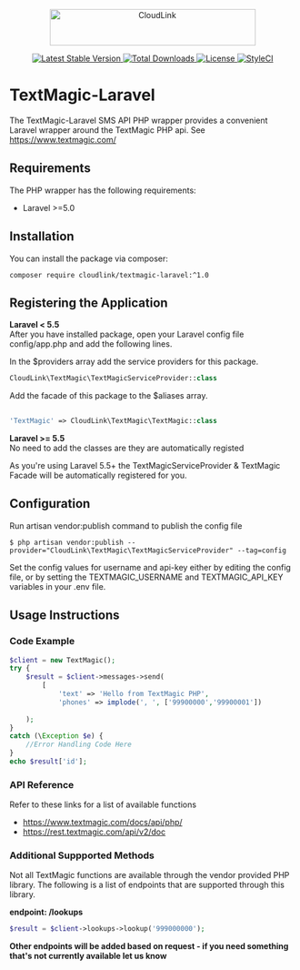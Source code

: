 <p align="center"><a href="https://cloud.link" target="_blank"><img src="https://cdn.cloud.link/img/cl-logo.png" alt="CloudLink" width="361.6" height="64"></a></p>

<p align="center">
  
<a href="https://packagist.org/packages/cloudlinkadi/textmagic-laravel">
  <img alt="Latest Stable Version" src="https://poser.pugx.org/cloudlinkadi/textmagic-laravel/v/stable">
</a>
<a href="https://packagist.org/packages/cloudlinkadi/textmagic-laravel">
  <img alt="Total Downloads" src="https://poser.pugx.org/cloudlinkadi/textmagic-laravel/downloads">
</a>
<a href="https://packagist.org/packages/cloudlinkadi/textmagic-laravel">
  <img alt="License" src="https://poser.pugx.org/cloudlinkadi/textmagic-laravel/license">
</a>
<a href="https://github.styleci.io/repos/7548986/shield">
  <img style="max-width:100%;" alt="StyleCI" src="https://github.styleci.io/repos/7548986/shield">
</a>

</p>


# TextMagic-Laravel
The TextMagic-Laravel SMS API PHP wrapper provides a convenient Laravel wrapper around the TextMagic PHP api.  See https://www.textmagic.com/

## Requirements
The PHP wrapper has the following requirements:

* Laravel >=5.0

## Installation
You can install the package via composer:

```
composer require cloudlink/textmagic-laravel:^1.0
```

## Registering the Application
**Laravel < 5.5**</br>
After you have installed package, open your Laravel config file config/app.php and add the following lines.

In the $providers array add the service providers for this package.

``` php
CloudLink\TextMagic\TextMagicServiceProvider::class
```

Add the facade of this package to the $aliases array.

``` php
  
'TextMagic' => CloudLink\TextMagic\TextMagic::class
```

**Laravel >= 5.5**</br>
No need to add the classes are they are automatically registed


As you're using Laravel 5.5+ the TextMagicServiceProvider & TextMagic Facade will be automatically registered for you.

## Configuration
Run artisan vendor:publish command to publish the config file 
 
```
$ php artisan vendor:publish --provider="CloudLink\TextMagic\TextMagicServiceProvider" --tag=config
```

Set the config values for username and api-key either by editing the config file, or by setting the TEXTMAGIC_USERNAME and TEXTMAGIC_API_KEY variables in your .env file.

## Usage Instructions
### Code Example

```php
$client = new TextMagic();
try {
    $result = $client->messages->send(
        [
            'text' => 'Hello from TextMagic PHP',
            'phones' => implode(', ', ['99900000','99900001'])
        
    );
}
catch (\Exception $e) {
    //Error Handling Code Here
}
echo $result['id'];
```


### API Reference
Refer to these links for a list of available functions 
* https://www.textmagic.com/docs/api/php/
* https://rest.textmagic.com/api/v2/doc

### Additional Suppported Methods
Not all TextMagic functions are available through the vendor provided PHP library.  The following is a list of endpoints that are supported through this library.

**endpoint: /lookups**<br>
```php
$result = $client->lookups->lookup('999000000');

```

**Other endpoints will be added based on request - if you need something that's not currently available let us know**
